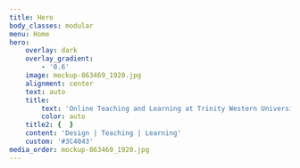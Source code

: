 ```yaml
---
title: Hero
body_classes: modular
menu: Home
hero:
    overlay: dark
    overlay_gradient:
        - '0.6'
    image: mockup-863469_1920.jpg
    alignment: center
    text: auto
    title:
        text: 'Online Teaching and Learning at Trinity Western University'
        color: auto
    title2: {  }
    content: 'Design | Teaching | Learning'
    custom: '#3C4043'
media_order: mockup-863469_1920.jpg
---
```

